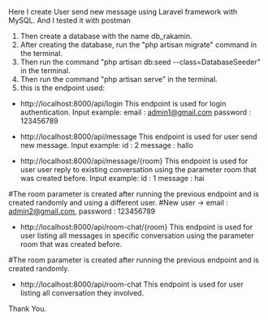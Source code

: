 Here I create User send new message using Laravel framework with MySQL. And I tested it with postman

1. Then create a database with the name db_rakamin.
2. After creating the database, run the "php artisan migrate" command in the terminal.
3. Then run the command "php artisan db:seed --class=DatabaseSeeder" in the terminal.
4. Then run the command "php artisan serve" in the terminal.
5. this is the endpoint used:

-   http://localhost:8000/api/login
    This endpoint is used for login authentication.
    Input example:
    email : admin1@gmail.com
    password : 123456789

-   http://localhost:8000/api/message
    This endpoint is used for user send new message.
    Input example:
    id : 2
    message : hallo

-   http://localhost:8000/api/message/{room}
    This endpoint is used for user user reply to existing conversation using the parameter room that was created before.
    Input example:
    id : 1
    message : hai

#The room parameter is created after running the previous endpoint and is created randomly and using a different user.
#New user -> email : admin2@gmail.com, password : 123456789

-   http://localhost:8000/api/room-chat/{room}
    This endpoint is used for user listing all messages in specific conversation using the parameter room that was created before.

#The room parameter is created after running the previous endpoint and is created randomly.

-   http://localhost:8000/api/room-chat
    This endpoint is used for user listing all conversation they involved.

Thank You.
